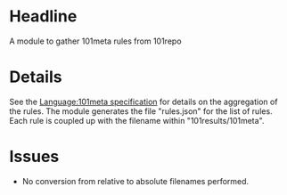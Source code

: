 # Headline

A module to gather 101meta rules from 101repo

# Details

See the [Language:101meta specification](http://101companies.org/index.php/Language:101meta#Metadata_collection) for details on the aggregation of the rules. The module generates the file "rules.json" for the list of rules. Each rule is coupled up with the filename within "101results/101meta".

# Issues 

* No conversion from relative to absolute filenames performed.
